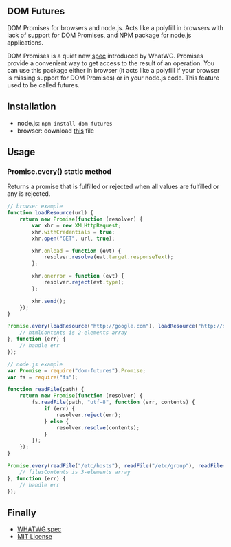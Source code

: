 ## DOM Futures
DOM Promises for browsers and node.js. Acts like a polyfill in browsers with lack of support for DOM Promises, and NPM package for node.js applications.

DOM Promises is a quiet new [spec](http://dom.spec.whatwg.org/#promises) introduced by WhatWG. Promises provide a convenient way to get access to the result of an operation. You can use this package either in browser (it acts like a polyfill if your browser is missing support for DOM Promises) or in your node.js code. This feature used to be called futures.

## Installation
 * node.js: ```npm install dom-futures```
 * browser: download [this](https://github.com/1999/dom-futures/blob/master/lib/futures.js) file

## Usage

### Promise.every() static method

Returns a promise that is fulfilled or rejected when all values are fulfilled or any is rejected.

```javascript
// browser example
function loadResource(url) {
	return new Promise(function (resolver) {
		var xhr = new XMLHttpRequest;
		xhr.withCredentials = true;
		xhr.open("GET", url, true);

		xhr.onload = function (evt) {
			resolver.resolve(evt.target.responseText);
		};

		xhr.onerror = function (evt) {
			resolver.reject(evt.type);
		};

		xhr.send();
	});
}

Promise.every(loadResource("http://google.com"), loadResource("http://stackoverflow.com")).then(function (htmlContents) {
	// htmlContents is 2-elements array
}, function (err) {
	// handle err
});

// node.js example
var Promise = require("dom-futures").Promise;
var fs = require("fs");

function readFile(path) {
	return new Promise(function (resolver) {
		fs.readFile(path, "utf-8", function (err, contents) {
			if (err) {
				resolver.reject(err);
			} else {
				resolver.resolve(contents);
			}
		});
	});
}

Promise.every(readFile("/etc/hosts"), readFile("/etc/group"), readFile("/etc/shadow")).then(function (filesContents) {
	// filesContents is 3-elements array
}, function (err) {
	// handle err
});
```

## Finally
 * [WHATWG spec](http://dom.spec.whatwg.org/#promises)
 * [MIT License](https://github.com/1999/dom-futures/blob/master/LICENSE)

